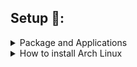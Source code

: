 ## Setup 🔧:

<details><summary>Package and Applications</summary><blockquote>

#### Font

    yay -S ttf-iosevka-nerd ttf-font-awesome ttf-jetbrains-mono-nerd noto-fonts noto-fonts-cjk ttf-jetbrains-mono ttf-terminus-nerd ttf-inconsolata ttf-joypixels

#### Apps for Code

- Visual Studio Code
- Intelij IDea Ultimate Edition
- Webstorm
- NeoVim
  ```
    yay -S visual-studio-code-bin intellij-idea-ultimate-edition webstorm neovim-nightly-bin
  ```

#### Other Apps

- Telegram
- Discord (BetterDiscord)
- VLC
  ```
    sudo pacman -S discord betterdiscord-installer vlc telegram-desktop
  ```
- Spotify (Spicetify)
- Chrome
- EDGE

  ```
    yay -S google-chrome microsoft-edge-stable-bin spotify spicetify-cli
  ```

#### Library Support

    sudo pacman -S nodejs npm yarn python python-pip clang jdk-openjdk rustup

#### Network

    sudo pacman -S netctl networkmanager network-manager-applet ifplugd dhcpcd dialog wpa_supplicant wireless_tools

    sudo systemctl enable NetworkManager && sudo systemctl enable dhcpcd.service

#### Audio

    sudo pacman -S pavucontrol pipewire pipewire-alsa pipewire-audio pulseaudio pulseaudio-bluetooth playerctl pamixer mpd mpc ncmpcpp

    systemctl --user enable pipewire pipewire-pulse && systemctl --user start pipewire pipewire-pulse

    systemctl --user enable mpd.service && systemctl --user start mpd.service

#### Power

    sudo pacman -S acpi

#### Bluetooth

    sudo pacman -S bluez bluez-utils bluez-tools bluez-libs blueman

    sudo systemctl enable bluetooth.service && sudo systemctl start bluetooth.service

#### Brightness

    sudo pacman -S brightnessctl xorg-xbacklight

#### File Manager

    sudo pacman -S thunar ranger ueberzug exa unzip unrar xdg-user-dirs && yay -S highlight

#### Monitor and Theme

    sudo pacman -S feh flameshot maim lxappearance neofetch && yay -S papirus-icon-theme imagemagick

#### Other

    sudo pacman -S gnome-keyring libsecret libgnome-keyring seahorse xf86-input-libinput pacman-contrib thefuck btop fontconfig ibus lsd jq polkit-gnome libwebp webp-pixbuf-loader physlock xss-lock betterlockscreen lightdm lightdm-webkit2-greeter && yay -S lightdm-webkit2-theme-glorious

</blockquote></details>

<details><summary>How to install Arch Linux</summary><blockquote>

### Make you have Internet

    iwctl

### Time sync and set keyboard

    loadkeys i386/qwerty/us.map.gz

    timedatectl set-ntp true

    timedatectl set-timezone Asia/Ho_Chi_Minh

### Reflector and Keyring

    pacman -Sy reflector archlinux-keyring

    reflector -c Vietnam -c Singapore -c Japan -c India -a 12 --sort rate --save /etc/pacman.d/mirrorlist

### Disk

    cfdisk /dev/sda

    mkswap /dev/sda6
    swapon /dev/sda6

    mkfs.ext4 /dev/sda5

    mount /dev/sda5 /mnt

    mkdir /mnt/efi
    mount /dev/sda1 /mnt/efi

### Install basic package

    pacstrap /mnt base base-devel linux linux-firmware linux-headers neovim

### Switch to /mnt

    genfstab -U /mnt >> /mnt/etc/fstab

    arch-chroot /mnt

### Set time and Languaue

    ln -sf /usr/share/zoneinfo/Asia/Ho_Chi_Minh /etc/localtime

    hwclock --systohc

    nvim /etc/locale.gen

    Uncomment: en_US.UTF-8 UTF-8

    locale-gen

    echo LANG=en_US.UTF-8 > /etc/locale.conf

    export LANG=en_US.UTF-8

### Set hostname

    echo arch > /etc/hostname

    nvim /etc/hosts

    127.0.0.1[TAB]localhost
    ::1[TAB][TAB]localhost
    127.0.1.1[TAB]arch.localdomain[TAB]arch

### User add or password

    passwd

    useradd -m sowntee

    passwd sowntee

    usermod -aG wheel,audio,video,optical,storage,power sowntee

    EDITOR=nvim visudo

    Add: sowntee ALL=(ALL) ALL
    sowntee ALL=(ALL:ALL) NOPASSWD: /usr/bin/systemctl reboot, /usr/bin/systemctl poweroff
    Uncomment: %wheel ALL=(ALL) ALL

### Grub and OsProber

    sudo pacman -S grub os-prober efibootmgr ntfs-3g mtools dosfstools

    sudo nvim /etc/default/grub

    Uncomment: GRUB_DISABLE_OS_PROBER=false

    Try: sudo os-prober

    grub-install --target=x86_64-efi --efi-directory=/efi --bootloader-id=GRUB

    grub-install --target=x86_64-efi --efi-directory=/efi --bootloader-id=GRUB --recheck

    grub-mkconfig -o /boot/grub/grub.cfg

### Exit and Reboot

    exit

    reboot

</blockquote></details>
